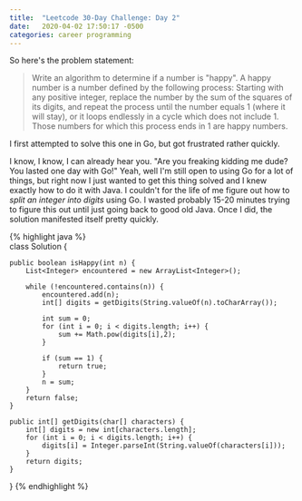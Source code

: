 ```yaml
---
title:  "Leetcode 30-Day Challenge: Day 2"
date:   2020-04-02 17:50:17 -0500
categories: career programming
---
```

So here's the problem statement:

> Write an algorithm to determine if a number is "happy".
> A happy number is a number defined by the following process: Starting with any positive integer, replace the number by the sum of the squares of its digits, and repeat the process until the number equals 1 (where it will stay), or it loops endlessly in a cycle which does not include 1. Those numbers for which this process ends in 1 are happy numbers.

I first attempted to solve this one in Go, but got frustrated rather quickly.

I know, I know, I can already hear you.  "Are you freaking kidding me dude?  You lasted one day with Go!"  Yeah, well I'm 
still open to using Go for a lot of things, but right now I just wanted to get this thing solved and I knew exactly how to do it 
with Java.  I couldn't for the life of me figure out how to *split an integer into digits* using Go.  I wasted probably 15-20 minutes 
trying to figure this out until just going back to good old Java.  Once I did, the solution manifested itself pretty quickly. 

{% highlight java %}  
class Solution {

    public boolean isHappy(int n) {
        List<Integer> encountered = new ArrayList<Integer>();

        while (!encountered.contains(n)) {
            encountered.add(n);
            int[] digits = getDigits(String.valueOf(n).toCharArray());

            int sum = 0;
            for (int i = 0; i < digits.length; i++) {
                sum += Math.pow(digits[i],2);
            }

            if (sum == 1) {
                return true;
            }
            n = sum;
        }
        return false;
    }

    public int[] getDigits(char[] characters) {
        int[] digits = new int[characters.length];
        for (int i = 0; i < digits.length; i++) {
            digits[i] = Integer.parseInt(String.valueOf(characters[i]));
        }
        return digits;
    }
}
{% endhighlight %}
